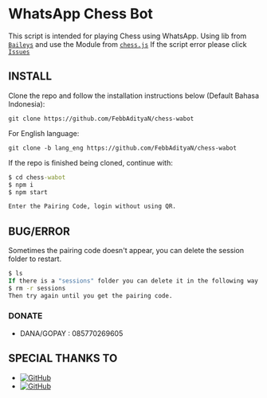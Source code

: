 # WhatsApp Chess Bot
This script is intended for playing Chess using WhatsApp.
Using lib from [`Baileys`](https://github.com/whiskeysockets/baileys)
and use the Module from [`chess.js`](https://npmjs.com/package/chess.js)
If the script error please click [`Issues`](https://github.com/FebbAdityaN/chess-wabot/issues/new)
## INSTALL
Clone the repo and follow the installation instructions below (Default Bahasa Indonesia):
```
git clone https://github.com/FebbAdityaN/chess-wabot
```
For English language:
```
git clone -b lang_eng https://github.com/FebbAdityaN/chess-wabot
```
If the repo is finished being cloned, continue with:
```cmd
$ cd chess-wabot
$ npm i
$ npm start

Enter the Pairing Code, login without using QR.
```
## BUG/ERROR
Sometimes the pairing code doesn't appear, you can delete the session folder to restart.
```cmd
$ ls
If there is a "sessions" folder you can delete it in the following way:
$ rm -r sessions
Then try again until you get the pairing code.
```
### DONATE
* DANA/GOPAY : 085770269605
## SPECIAL THANKS TO
* <a href="https://github.com/whiskeysockets/Baileys"><img alt="GitHub" src="https://img.shields.io/badge/baileys-%23121011.svg?&style=for-the-badge&logo=github&logoColor=white"/></a>
* <a href="https://github.com/rzkyydev"><img alt="GitHub" src="https://img.shields.io/badge/rzkyydev-%23121011.svg?&style=for-the-badge&logo=github&logoColor=white"/></a>
